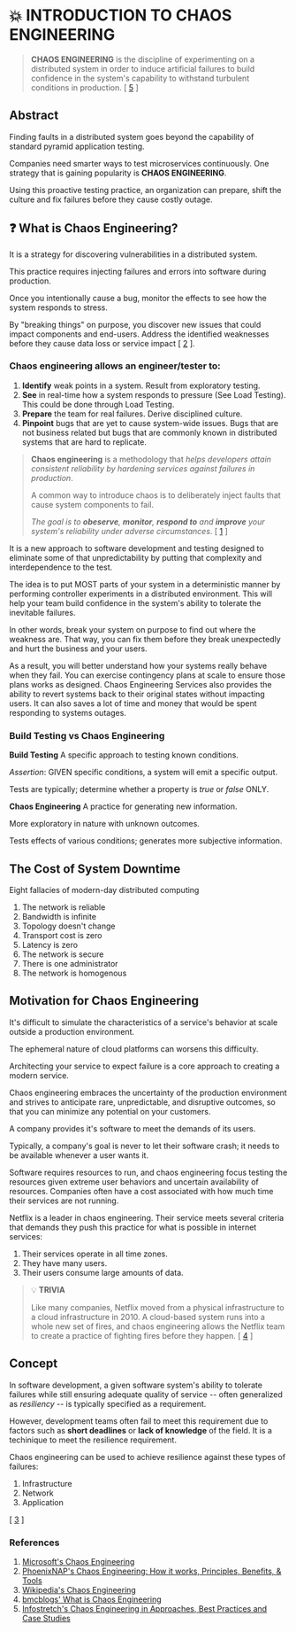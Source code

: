 # 💥 INTRODUCTION TO CHAOS ENGINEERING

> **CHAOS ENGINEERING** is the discipline of experimenting on a distributed system in order to induce artificial failures to build confidence in the system's capability to withstand turbulent conditions in production. [ [5](https://www.infostretch.com/resources/white-papers/chaos-engineering/) ]

## Abstract
Finding faults in a distributed system goes beyond the capability of standard pyramid application testing.

Companies need smarter ways to test microservices continuously. One strategy that is gaining popularity is **CHAOS ENGINEERING**.

Using this proactive testing practice, an organization can prepare, shift the culture and fix failures before they cause costly outage.

## ❓ What is Chaos Engineering?
It is a strategy for discovering vulnerabilities in a distributed system.

This practice requires injecting failures and errors into software during production.

Once you intentionally cause a bug, monitor the effects to see how the system responds to stress.

By "breaking things" on purpose, you discover new issues that could impact components and end-users. Address the identified weaknesses before they cause data loss or service impact [ [2](https://phoenixnap.com/blog/chaos-engineering) ].

### Chaos engineering allows an engineer/tester to:
1. **Identify** weak points in a system.
    Result from exploratory testing.
2. **See** in real-time how a system responds to pressure (See Load Testing).
    This could be done through Load Testing.
3. **Prepare** the team for real failures.
    Derive disciplined culture.
4. **Pinpoint** bugs that are yet to cause system-wide issues.
    Bugs that are not business related but bugs that are commonly known in distributed systems that are hard to replicate.

> **Chaos engineering** is a methodology that _helps developers attain consistent reliability by hardening services against failures in production_. 
>
> A common way to introduce chaos is to deliberately inject faults that cause system components to fail. 
>
> _The goal is to **obeserve**, **monitor**, **respond to** and **improve** your system's reliability under adverse circumstances_. [ [1](https://docs.microsoft.com/en-us/azure/architecture/framework/resiliency/chaos-engineering) ]

It is a new approach to software development and testing designed to eliminate some of that unpredictability by putting that complexity and interdependence to the test.

The idea is to put MOST parts of your system in a deterministic manner by performing controller experiments in a distributed environment. This will help your team build confidence in the system's ability to tolerate the inevitable failures.

In other words, break your system on purpose to find out where the weakness are. That way, you can fix them before they break unexpectedly and hurt the business and your users.

As a result, you will better understand how your systems really behave when they fail. You can exercise contingency plans at scale to ensure those plans works as designed. Chaos Engineering Services also provides the ability to revert systems back to their original states without impacting users. It can also saves a lot of time and money that would be spent responding to systems outages.

### Build Testing vs Chaos Engineering

**Build Testing**
A specific approach to testing known conditions.

_Assertion_: GIVEN specific conditions, a system will emit a specific output.

Tests are typically; determine whether a property is _true_ or _false_ ONLY.

**Chaos Engineering**
A practice for generating new information.

More exploratory in nature with unknown outcomes.

Tests effects of various conditions; generates more subjective information.

## The Cost of System Downtime
Eight fallacies of modern-day distributed computing
1. The network is reliable
2. Bandwidth is infinite
3. Topology doesn't change
4. Transport cost is zero
5. Latency is zero
6. The network is secure
7. There is one administrator
8. The network is homogenous

## Motivation for Chaos Engineering
It's difficult to simulate the characteristics of a service's behavior at scale outside a production environment. 

The ephemeral nature of cloud platforms can worsens this difficulty.

Architecting your service to expect failure is a core approach to creating a modern service.

Chaos engineering embraces the uncertainty of the production environment and strives to anticipate rare, unpredictable, and disruptive outcomes, so that you can minimize any potential on your customers.

A company provides it's software to meet the demands of its users. 

Typically, a company's goal is never to let their software crash; it needs to be available whenever a user wants it. 

Software requires resources to run, and chaos engineering focus testing the resources given extreme user behaviors and uncertain availability of resources. Companies often have a cost associated with how much time their services are not running.

Netflix is a leader in chaos engineering. Their service meets several criteria that demands they push this practice for what is possible in internet services:
1. Their services operate in all time zones.
2. They have many users.
3. Their users consume large amounts of data.

> 💡 **TRIVIA**
>
> Like many companies, Netflix moved from a physical infrastructure to a cloud infrastructure in 2010. A cloud-based system runs into a whole new set of fires, and chaos engineering allows the Netflix team to create a practice of fighting fires before they happen. [ [4](https://www.bmc.com/blogs/chaos-engineering/) ]

## Concept
In software development, a given software system's ability to tolerate failures while still ensuring adequate quality of service -- often generalized as _resiliency_ -- is typically specified as a requirement.

However, development teams often fail to meet this requirement due to factors such as **short deadlines** or **lack of knowledge** of the field. It is a techinique to meet the resilience requirement.

Chaos engineering can be used to achieve resilience against these types of failures:
1. Infrastructure
2. Network
3. Application

[ [3](https://en.wikipedia.org/wiki/Chaos_engineering) ]

### References
1. [Microsoft's Chaos Engineering](https://docs.microsoft.com/en-us/azure/architecture/framework/resiliency/chaos-engineering)
2. [PhoenixNAP's Chaos Engineering: How it works, Principles, Benefits, & Tools](https://phoenixnap.com/blog/chaos-engineering)
3. [Wikipedia's Chaos Engineering](https://en.wikipedia.org/wiki/Chaos_engineering)
4. [bmcblogs' What is Chaos Engineering](https://www.bmc.com/blogs/chaos-engineering/)
5. [Infostretch's Chaos Engineering in Approaches, Best Practices and Case Studies](https://www.infostretch.com/resources/white-papers/chaos-engineering/)